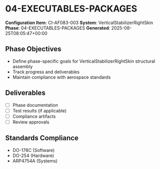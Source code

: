 # 04-EXECUTABLES-PACKAGES

**Configuration Item**: CI-AF083-003
**System**: VerticalStabilizerRightSkin
**Phase**: 04-EXECUTABLES-PACKAGES
**Generated**: 2025-08-25T08:05:47+00:00

## Phase Objectives
- Define phase-specific goals for VerticalStabilizerRightSkin structural assembly
- Track progress and deliverables
- Maintain compliance with aerospace standards

## Deliverables
- [ ] Phase documentation
- [ ] Test results (if applicable)
- [ ] Compliance artifacts
- [ ] Review approvals

## Standards Compliance
- DO-178C (Software)
- DO-254 (Hardware)
- ARP4754A (Systems)

